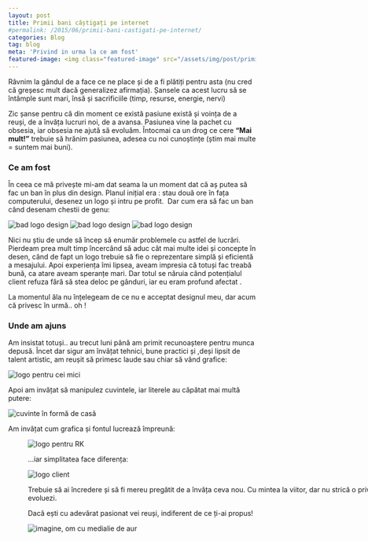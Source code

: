 ```yaml
---
layout: post
title: Primii bani câștigați pe internet
#permalink: /2015/06/primii-bani-castigati-pe-internet/
categories: Blog
tag: blog
meta: 'Privind in urma la ce am fost'
featured-image: <img class="featured-image" src="/assets/img/post/primii-bani-castigati/pmc-8.png" alt="imagine, om cu medialie de aur"/>
---
```

Râvnim la gândul de a face ce ne place și de a fi plătiți pentru asta (nu cred că greșesc mult dacă generalizez afirmația). Șansele ca acest lucru să se întâmple sunt mari, însă și sacrificiile (timp, resurse, energie, nervi)  

Zic șanse pentru că din moment ce există pasiune există și voința de a reuși, de a învăța lucruri noi, de a avansa. Pasiunea vine la pachet cu obsesia, iar obsesia ne ajută să evoluăm. Întocmai ca un drog ce cere __&#8220;Mai mult!&#8221;__ trebuie să hrănim pasiunea, adesea cu noi cunoștințe (știm mai multe = suntem mai buni).
<!--more-->

### Ce am fost
În ceea ce mă privește mi-am dat seama la un moment dat că aș putea să fac un ban în plus din design. Planul inițial era : stau două ore în fața computerului, desenez un logo și intru pe profit.  Dar cum era să fac un ban când desenam chestii de genu:


<img class="post-image" src="{{ site.baseurl }}/assets/img/post/primii-bani-castigati/pmc-1.jpg" alt="bad logo design"/>
<!-- *Bubu, câinele lingău* -->


<img class="post-image" src="{{ site.baseurl }}/assets/img/post/primii-bani-castigati/pmc-2.png" alt="bad logo design"/>
<!-- *un craniu retardat, altfel nu il pot descrie* -->


<img class="post-image" src="{{ site.baseurl }}/assets/img/post/primii-bani-castigati/pmc-3.jpg" alt="bad logo design"/>
<!-- *clădirea care se transformă în mână, pff* -->

Nici nu știu de unde să încep să enumăr problemele cu astfel de lucrări. Pierdeam prea mult timp încercând să aduc cât mai multe idei și concepte în desen, când de fapt un logo trebuie să fie o reprezentare simplă și eficientă a mesajului. Apoi experiența îmi lipsea, aveam impresia că totuși fac treabă bună, ca atare aveam speranțe mari. Dar totul se năruia când potențialul client refuza fără să stea deloc pe gânduri, iar eu eram profund afectat .

La momentul ăla nu înțelegeam de ce nu e acceptat designul meu, dar acum că privesc în urmă.. oh !

### Unde am ajuns
Am insistat totuși.. au trecut luni până am primit recunoaștere pentru munca depusă. Încet dar sigur am învățat tehnici, bune practici și ,deși lipsit de talent artistic, am reușit să primesc laude sau chiar să vând grafice:


<img class="post-image" src="{{ site.baseurl }}/assets/img/post/primii-bani-castigati/pmc-4.png" alt="logo pentru cei mici" />
<!-- *un logo drăguț, menit să atragă copii* -->

Apoi am invățat să manipulez cuvintele, iar literele au căpătat mai multă putere:

<img class="post-image" src="{{ site.baseurl }}/assets/img/post/primii-bani-castigati/pmc-5.jpg" alt="cuvinte în formă de casă"/>
<!-- *literele se joacă* -->

Am invățat cum grafica și fontul lucrează împreună:<figure id="attachment_125" style="width: 900px;" class="wp-caption aligncenter">

<img class="post-image" src="{{ site.baseurl }}/assets/img/post/primii-bani-castigati/pmc-6.jpg" alt="logo pentru RK" />
<!-- *pixel art* -->

...iar simplitatea face diferența:

<img class="post-image" src="{{ site.baseurl }}/assets/img/post/primii-bani-castigati/pmc-7.png" alt="logo client"/>
<!-- *acoperișuri și mansarde* -->

Trebuie să ai încredere și să fi mereu pregătit de a învăța ceva nou. Cu mintea la viitor, dar nu strică o privire în trecut: așa o să vezi cum evoluezi.

Dacă ești cu adevărat pasionat vei reuși, indiferent de ce ți-ai propus!

<img class="post-image" src="{{ site.baseurl }}/assets/img/post/primii-bani-castigati/pmc-8.png" alt="imagine, om cu medialie de aur"/>
